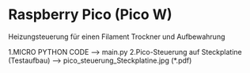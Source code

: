 # Raspberry Pico (Pico W)

Heizungsteuerung für einen Filament Trockner und Aufbewahrung

  1.MICRO PYTHON CODE --> main.py
  2.Pico-Steuerung auf Steckplatine (Testaufbau) --> pico_steuerung_Steckplatine.jpg (*.pdf)
  
